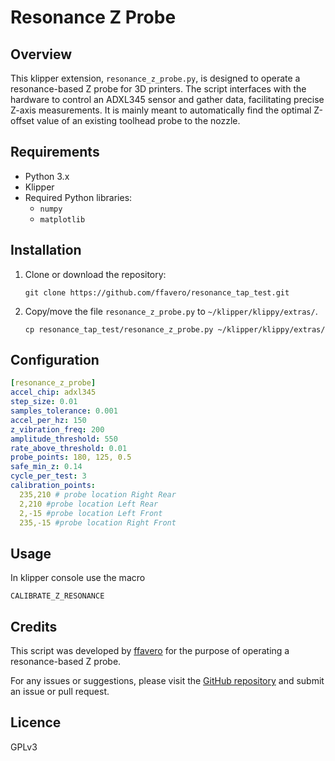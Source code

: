 # Resonance Z Probe

## Overview
This klipper extension, `resonance_z_probe.py`, is designed to operate a resonance-based Z probe for 3D printers. The script interfaces with the hardware to control an ADXL345 sensor and gather data, facilitating precise Z-axis measurements. It is mainly meant to automatically find the optimal Z-offset value of an existing toolhead probe to the nozzle.

## Requirements
- Python 3.x
- Klipper
- Required Python libraries:
  - `numpy`
  - `matplotlib`

## Installation
1. Clone or download the repository:
    ```
    git clone https://github.com/ffavero/resonance_tap_test.git
    ```
2. Copy/move the file `resonance_z_probe.py` to `~/klipper/klippy/extras/`.
    ```
    cp resonance_tap_test/resonance_z_probe.py ~/klipper/klippy/extras/
    ```

## Configuration

```yaml
[resonance_z_probe]
accel_chip: adxl345
step_size: 0.01
samples_tolerance: 0.001
accel_per_hz: 150
z_vibration_freq: 200
amplitude_threshold: 550
rate_above_threshold: 0.01
probe_points: 180, 125, 0.5
safe_min_z: 0.14
cycle_per_test: 3
calibration_points:
  235,210 # probe location Right Rear
  2,210 #probe location Left Rear
  2,-15 #probe location Left Front
  235,-15 #probe location Right Front
```


## Usage

In klipper console use the macro


```
CALIBRATE_Z_RESONANCE
```

## Credits
This script was developed by [ffavero](https://github.com/ffavero) for the purpose of operating a resonance-based Z probe. 

For any issues or suggestions, please visit the [GitHub repository](https://github.com/ffavero/resonance_tap_test) and submit an issue or pull request.


## Licence
GPLv3